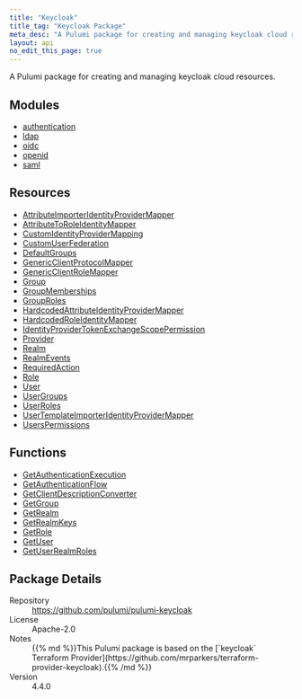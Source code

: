 ```yaml
---
title: "Keycloak"
title_tag: "Keycloak Package"
meta_desc: "A Pulumi package for creating and managing keycloak cloud resources."
layout: api
no_edit_this_page: true
---
```


<!-- WARNING: this file was generated by Pulumi Docs Generator. -->
<!-- Do not edit by hand unless you're certain you know what you are doing! -->

A Pulumi package for creating and managing keycloak cloud resources.

<h2 id="modules">Modules</h2>
<ul class="api">
    <li><a href="authentication/" title="authentication"><span class="api-symbol api-symbol--module"></span>authentication</a></li>
    <li><a href="ldap/" title="ldap"><span class="api-symbol api-symbol--module"></span>ldap</a></li>
    <li><a href="oidc/" title="oidc"><span class="api-symbol api-symbol--module"></span>oidc</a></li>
    <li><a href="openid/" title="openid"><span class="api-symbol api-symbol--module"></span>openid</a></li>
    <li><a href="saml/" title="saml"><span class="api-symbol api-symbol--module"></span>saml</a></li>
</ul>

<h2 id="resources">Resources</h2>
<ul class="api">
    <li><a href="attributeimporteridentityprovidermapper" title="AttributeImporterIdentityProviderMapper"><span class="api-symbol api-symbol--resource"></span>AttributeImporterIdentityProviderMapper</a></li>
    <li><a href="attributetoroleidentitymapper" title="AttributeToRoleIdentityMapper"><span class="api-symbol api-symbol--resource"></span>AttributeToRoleIdentityMapper</a></li>
    <li><a href="customidentityprovidermapping" title="CustomIdentityProviderMapping"><span class="api-symbol api-symbol--resource"></span>CustomIdentityProviderMapping</a></li>
    <li><a href="customuserfederation" title="CustomUserFederation"><span class="api-symbol api-symbol--resource"></span>CustomUserFederation</a></li>
    <li><a href="defaultgroups" title="DefaultGroups"><span class="api-symbol api-symbol--resource"></span>DefaultGroups</a></li>
    <li><a href="genericclientprotocolmapper" title="GenericClientProtocolMapper"><span class="api-symbol api-symbol--resource"></span>GenericClientProtocolMapper</a></li>
    <li><a href="genericclientrolemapper" title="GenericClientRoleMapper"><span class="api-symbol api-symbol--resource"></span>GenericClientRoleMapper</a></li>
    <li><a href="group" title="Group"><span class="api-symbol api-symbol--resource"></span>Group</a></li>
    <li><a href="groupmemberships" title="GroupMemberships"><span class="api-symbol api-symbol--resource"></span>GroupMemberships</a></li>
    <li><a href="grouproles" title="GroupRoles"><span class="api-symbol api-symbol--resource"></span>GroupRoles</a></li>
    <li><a href="hardcodedattributeidentityprovidermapper" title="HardcodedAttributeIdentityProviderMapper"><span class="api-symbol api-symbol--resource"></span>HardcodedAttributeIdentityProviderMapper</a></li>
    <li><a href="hardcodedroleidentitymapper" title="HardcodedRoleIdentityMapper"><span class="api-symbol api-symbol--resource"></span>HardcodedRoleIdentityMapper</a></li>
    <li><a href="identityprovidertokenexchangescopepermission" title="IdentityProviderTokenExchangeScopePermission"><span class="api-symbol api-symbol--resource"></span>IdentityProviderTokenExchangeScopePermission</a></li>
    <li><a href="provider" title="Provider"><span class="api-symbol api-symbol--resource"></span>Provider</a></li>
    <li><a href="realm" title="Realm"><span class="api-symbol api-symbol--resource"></span>Realm</a></li>
    <li><a href="realmevents" title="RealmEvents"><span class="api-symbol api-symbol--resource"></span>RealmEvents</a></li>
    <li><a href="requiredaction" title="RequiredAction"><span class="api-symbol api-symbol--resource"></span>RequiredAction</a></li>
    <li><a href="role" title="Role"><span class="api-symbol api-symbol--resource"></span>Role</a></li>
    <li><a href="user" title="User"><span class="api-symbol api-symbol--resource"></span>User</a></li>
    <li><a href="usergroups" title="UserGroups"><span class="api-symbol api-symbol--resource"></span>UserGroups</a></li>
    <li><a href="userroles" title="UserRoles"><span class="api-symbol api-symbol--resource"></span>UserRoles</a></li>
    <li><a href="usertemplateimporteridentityprovidermapper" title="UserTemplateImporterIdentityProviderMapper"><span class="api-symbol api-symbol--resource"></span>UserTemplateImporterIdentityProviderMapper</a></li>
    <li><a href="userspermissions" title="UsersPermissions"><span class="api-symbol api-symbol--resource"></span>UsersPermissions</a></li>
</ul>

<h2 id="functions">Functions</h2>
<ul class="api">
    <li><a href="getauthenticationexecution" title="GetAuthenticationExecution"><span class="api-symbol api-symbol--function"></span>GetAuthenticationExecution</a></li>
    <li><a href="getauthenticationflow" title="GetAuthenticationFlow"><span class="api-symbol api-symbol--function"></span>GetAuthenticationFlow</a></li>
    <li><a href="getclientdescriptionconverter" title="GetClientDescriptionConverter"><span class="api-symbol api-symbol--function"></span>GetClientDescriptionConverter</a></li>
    <li><a href="getgroup" title="GetGroup"><span class="api-symbol api-symbol--function"></span>GetGroup</a></li>
    <li><a href="getrealm" title="GetRealm"><span class="api-symbol api-symbol--function"></span>GetRealm</a></li>
    <li><a href="getrealmkeys" title="GetRealmKeys"><span class="api-symbol api-symbol--function"></span>GetRealmKeys</a></li>
    <li><a href="getrole" title="GetRole"><span class="api-symbol api-symbol--function"></span>GetRole</a></li>
    <li><a href="getuser" title="GetUser"><span class="api-symbol api-symbol--function"></span>GetUser</a></li>
    <li><a href="getuserrealmroles" title="GetUserRealmRoles"><span class="api-symbol api-symbol--function"></span>GetUserRealmRoles</a></li>
</ul>

<h2 id="package-details">Package Details</h2>
<dl class="package-details">
	<dt>Repository</dt>
	<dd><a href="https://github.com/pulumi/pulumi-keycloak">https://github.com/pulumi/pulumi-keycloak</a></dd>
	<dt>License</dt>
	<dd>Apache-2.0</dd>
	<dt>Notes</dt>
	<dd>{{% md %}}This Pulumi package is based on the [`keycloak` Terraform Provider](https://github.com/mrparkers/terraform-provider-keycloak).{{% /md %}}</dd>
	<dt>Version</dt>
	<dd>4.4.0</dd>
</dl>

